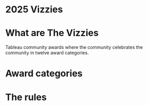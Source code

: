 # 2025 Vizzies #

# What are The Vizzies #
Tableau community awards where the community celebrates the community in twelve award categories.

# Award categories #

# The rules #
